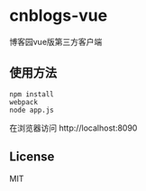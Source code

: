 # cnblogs-vue
博客园vue版第三方客户端

## 使用方法
```
npm install
webpack
node app.js
```
在浏览器访问 http://localhost:8090

## License
MIT
